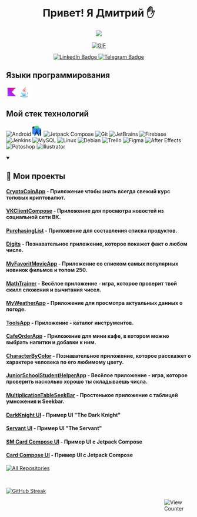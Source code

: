 <h1 align="center">Привет! Я Дмитрий ✋</h1>

<p align="center">
  <a href="https://github.com/Foxxx48">
    <img src="https://readme-typing-svg.demolab.com/?lines=Я%20Android%20Разработчик;%20здесь;вы найдёте мои проекты;эксперименты;и немного того;что меня вдохновляет&font=Fira%20Code&center=true&width=440&height=45&color=adbac7&vCenter=true&pause=500&size=32" />
</p>

<p align="center">
<img alt="GIF" src='https://github.com/Foxxx48/Foxxx48/assets/85708455/a386e10b-03b3-4396-b14f-b8da0be0c637'/> 
</p>

<div id="badges" align="center">
  <a href="https://www.linkedin.com/in/dmitry-fox">
    <img src="https://img.shields.io/badge/LinkedIn-blue?style=for-the-badge&logo=linkedin&logoColor=white" alt="LinkedIn Badge"/>
  </a>
  <a href="https://t.me/Foxxdim">
    <img src="https://img.shields.io/badge/Telegram-blue?style=for-the-badge&logo=telegram&logoColor=white" alt="Telegram Badge"/>
  </a>
</div>

## Языки программирования
<img alt="Kotlin" src='https://github.com/devicons/devicon/blob/master/icons/kotlin/kotlin-original.svg' width='30'/> <img alt="Java" src = 'https://github.com/devicons/devicon/blob/master/icons/java/java-original.svg' width='30'/> 
 
## Мой стек технологий
<img alt="Android" src ='https://cdn.jsdelivr.net/gh/devicons/devicon/icons/android/android-plain.svg' height='30'/><img alt="Android Studio" src = 'https://github.com/devicons/devicon/blob/master/icons/androidstudio/androidstudio-original.svg' width='30'/> <img alt="Jetpack Compose" src = 'https://github.com/Foxxx48/Foxxx48/assets/85708455/bbb5a848-6950-4824-bc8f-949458ca79b0' width='30'/> <img alt="Git" src = 'https://cdn.jsdelivr.net/gh/devicons/devicon/icons/git/git-original.svg' width='30'/> <img alt="JetBrains" src = 'https://cdn.jsdelivr.net/gh/devicons/devicon/icons/jetbrains/jetbrains-original.svg' width='33'/> <img alt="Firebase" src = 'https://cdn.jsdelivr.net/gh/devicons/devicon/icons/firebase/firebase-plain.svg' width='33'/>  <img alt="Jenkins" src = 'https://cdn.jsdelivr.net/gh/devicons/devicon/icons/jenkins/jenkins-original.svg' width='33'/> <img alt="MySQL" src = 'https://cdn.jsdelivr.net/gh/devicons/devicon/icons/mysql/mysql-original.svg' width='33'/> <img alt="Linux" src = 'https://cdn.jsdelivr.net/gh/devicons/devicon/icons/linux/linux-original.svg' width='33'/> <img alt="Debian" src = 'https://cdn.jsdelivr.net/gh/devicons/devicon/icons/debian/debian-original.svg' width='33'/> <img alt="Trello" src = 'https://cdn.jsdelivr.net/gh/devicons/devicon/icons/trello/trello-plain.svg' width='33'/> 
<img alt="Figma" src = 'https://cdn.jsdelivr.net/gh/devicons/devicon/icons/figma/figma-original.svg' width='33'/> <img alt="After Effects" src = 'https://cdn.jsdelivr.net/gh/devicons/devicon/icons/aftereffects/aftereffects-original.svg' width='33'/> <img alt="Potoshop" src = 'https://cdn.jsdelivr.net/gh/devicons/devicon/icons/photoshop/photoshop-plain.svg' width='33'/> <img alt="Illustrator" src = 'https://cdn.jsdelivr.net/gh/devicons/devicon/icons/illustrator/illustrator-plain.svg' width='33'/> 



<details open> 
  <summary><h2>📘 Мои проекты</h2></summary>
  
<p align="left">
    <h4><a href="https://github.com/Foxxx48/CryptoCoinApp">CryptoCoinApp</a> - Приложение чтобы знать всегда свежий курс топовых криптовалют. </h4>
    <h4><a href="https://github.com/Foxxx48/VKClientCompose">VKClientCompose</a> - Приложение для просмотра новостей из социальной сети ВК.</h4>
    <h4><a href="https://github.com/Foxxx48/PurchasingList">PurchasingList</a> - Приложение для составления списка продуктов.</h4>
    <h4><a href="https://github.com/Foxxx48/Digits">Digits</a> - Познавательное приложение, которое покажет факт о любом числе.</h4>
    <h4><a href="https://github.com/Foxxx48/MyFavoritMovieApp">MyFavoritMovieApp</a> - Приложение со списком самых популярных новинок фильмов и топом 250.</h4>
    <h4><a href="https://github.com/Foxxx48/MathTrainer">MathTrainer</a> - Весёлое приложение - игра, которое проверит твой скилл сложения и вычитания чисел.</h4>
    <h4><a href="https://github.com/Foxxx48/MyWeatherApp">MyWeatherApp</a> - Приложение для просмотра актуальных данных о погоде.</h4>
    <h4><a href="https://github.com/Foxxx48/ToolsApp">ToolsApp</a> - Приложение - каталог инструментов.</h4>
    <h4><a href="https://github.com/Foxxx48/CafeOrderApp">CafeOrderApp</a> - Приложение для мини кафе, в котором можно выбрать напитки и добавки к ним.</h4>
    <h4><a href="https://github.com/Foxxx48/CharacterByColor">CharacterByColor</a> - Познавательное приложение, которое расскажет о характере человека по его любимому цвету.</h4>
    <h4><a href="https://github.com/Foxxx48/JuniorSchoolStudentHelperApp">JuniorSchoolStudentHelperApp</a> - Весёлое приложение - игра, которое проверить насколько хорошо ты складываешь числа. </h4>
    <h4><a href="https://github.com/Foxxx48/MultiplicationTableSeekBar">MultiplicationTableSeekBar</a> - Простенькое приложение с таблицей умножения и Seekbar.</h4>
    <h4><a href="https://github.com/Foxxx48/DarkKnightConstraintLayout">DarkKnight UI</a> - Пример UI "The Dark Knight"</h4>
    <h4><a href="https://github.com/Foxxx48/MyConstraintLayoutExample">Servant UI</a> - Пример UI "The Servant" </h4>
    <h4><a href="https://github.com/Foxxx48/SMCardCompose">SM Card Compose UI</a> - Пример UI c Jetpack Compose</h4>
    <h4><a href="https://github.com/Foxxx48/MyComposeProject">Card Compose UI</a> - Пример UI c Jetpack Compose</h4>
    </p>

<a href="https://github.com/Foxxx48?tab=repositories&sort=stargazers"><img alt="All Repositories" title="All Repositories" src="https://custom-icon-badges.demolab.com/badge/-Переходи%20Здесь%20Все%20Мои%20Репозитории ⤶ -1F222E?style=for-the-badge&logoColor=white&logo=repo"/></a>
</details>

<br/>

[![GitHub Streak](https://streak-stats.demolab.com?user=Foxxx48&theme=transparent&hide_border=true&mode=weekly&fire=FF2222&dates=2C68F6&currStreakLabel=2C68F6&currStreakNum=2C68F6)](https://git.io/streak-stats)




<!--
The same on English

<p align="center">
<img alt="GIF" src='https://github.com/Foxxx48/Foxxx48/assets/85708455/a386e10b-03b3-4396-b14f-b8da0be0c637'/> 
</p>


<h1 align="center">Hello! I'm Dmitry
<img src="https://github.com/blackcater/blackcater/raw/main/images/Hi.gif" height="32"/> </h1>

<p align="center">
  <a href="https://github.com/Foxxx48">
    <img src="https://readme-typing-svg.demolab.com/?lines=I am;an Android developer;here;you will find;my projects;experiments;and some;what inspires me&font=Fira%20Code&center=true&width=440&height=45&color=adbac7&vCenter=true&pause=500&size=32" />
</p>

## Programming Languages
<img alt="Kotlin" src='https://github.com/devicons/devicon/blob/master/icons/kotlin/kotlin-original.svg' width='30'/> <img alt="Java" src = 'https://github.com/devicons/devicon/blob/master/icons/java/java-original.svg' width='30'/> 
 
 ## Technologies I Use
<img alt="Android" src ='https://cdn.jsdelivr.net/gh/devicons/devicon/icons/android/android-plain.svg' height='30'/><img alt="Android Studio" src = 'https://github.com/devicons/devicon/blob/master/icons/androidstudio/androidstudio-original.svg' width='30'/> <img alt="Jetpack Compose" src = 'https://github.com/Foxxx48/Foxxx48/assets/85708455/bbb5a848-6950-4824-bc8f-949458ca79b0' width='30'/> <img alt="Git" src = 'https://cdn.jsdelivr.net/gh/devicons/devicon/icons/git/git-original.svg' width='30'/> <img alt="JetBrains" src = 'https://cdn.jsdelivr.net/gh/devicons/devicon/icons/jetbrains/jetbrains-original.svg' width='33'/> <img alt="Firebase" src = 'https://cdn.jsdelivr.net/gh/devicons/devicon/icons/firebase/firebase-plain.svg' width='33'/>  <img alt="Jenkins" src = 'https://cdn.jsdelivr.net/gh/devicons/devicon/icons/jenkins/jenkins-original.svg' width='33'/> <img alt="MySQL" src = 'https://cdn.jsdelivr.net/gh/devicons/devicon/icons/mysql/mysql-original.svg' width='33'/> <img alt="Linux" src = 'https://cdn.jsdelivr.net/gh/devicons/devicon/icons/linux/linux-original.svg' width='33'/> <img alt="Debian" src = 'https://cdn.jsdelivr.net/gh/devicons/devicon/icons/debian/debian-original.svg' width='33'/> <img alt="Trello" src = 'https://cdn.jsdelivr.net/gh/devicons/devicon/icons/trello/trello-plain.svg' width='33'/> 
<img alt="Figma" src = 'https://cdn.jsdelivr.net/gh/devicons/devicon/icons/figma/figma-original.svg' width='33'/> <img alt="After Effects" src = 'https://cdn.jsdelivr.net/gh/devicons/devicon/icons/aftereffects/aftereffects-original.svg' width='33'/> <img alt="Potoshop" src = 'https://cdn.jsdelivr.net/gh/devicons/devicon/icons/photoshop/photoshop-plain.svg' width='33'/> <img alt="Illustrator" src = 'https://cdn.jsdelivr.net/gh/devicons/devicon/icons/illustrator/illustrator-plain.svg' width='33'/> 


<p align="left">
    <h4><a href="https://github.com/Foxxx48/CryptoCoinApp">CryptoCoinApp</a> - An application that displays a list of cryptocurrencies.</h4>
    <h4><a href="https://github.com/Foxxx48/VKClientCompose">VKClientCompose</a> - An application that displays a list of news posts from VK social media.</h4>
    <h4><a href="https://github.com/Foxxx48/PurchasingList">PurchasingList</a> - An application that displays a list of purchases.</h4>
    <h4><a href="https://github.com/Foxxx48/Digits">Digits</a> - An application that presents a fact about a number.</h4>
    <h4><a href="https://github.com/Foxxx48/MyFavoritMovieApp">MyFavoritMovieApp</a> - An application that displays a list of films with a high rating.</h4>
    <h4><a href="https://github.com/Foxxx48/MathTrainer">MathTrainer</a> - A fun app- game that tests the skills of addition and subtraction.</h4>
    <h4><a href="https://github.com/Foxxx48/MyWeatherApp">MyWeatherApp</a> - An application that displays real weather data in some places.</h4>
    <h4><a href="https://github.com/Foxxx48/ToolsApp">ToolsApp</a> - An application that is a catalog of the tool.</h4>
    <h4><a href="https://github.com/Foxxx48/CafeOrderApp">CafeOrderApp</a> - An application for a mini cafe where you can place an order for tea or coffee with different additives.</h4>
    <h4><a href="https://github.com/Foxxx48/CharacterByColor">CharacterByColor</a> - An application that allows you to find out the character of a person by their favorite color.</h4>
    <h4><a href="https://github.com/Foxxx48/JuniorSchoolStudentHelperApp">JuniorSchoolStudentHelperApp</a> - A fun application is a game that checks how well you can add numbers. </h4>
    <h4><a href="https://github.com/Foxxx48/MultiplicationTableSeekBar">MultiplicationTableSeekBar</a> - A simple application with the ability to view the result of multiplying a number using seekbar.</h4>
    <h4><a href="https://github.com/Foxxx48/DarkKnightConstraintLayout">DarkKnight UI</a> - A simple Ui based on the movie "The Dark Knight"</h4>
    <h4><a href="https://github.com/Foxxx48/MyConstraintLayoutExample">Servant UI</a> - Simple user interface based on the TV series "The Servant" </h4>
    <h4><a href="https://github.com/Foxxx48/SMCardCompose">SM Card Compose UI</a> - Simple user interface made using Jetpack Compose</h4>
    <h4><a href="https://github.com/Foxxx48/MyComposeProject">Card Compose UI</a> - Test of Ui card with Jetpack Compose</h4>
    </p>

  <a href="https://github.com/Foxxx48?tab=repositories&sort=stargazers"><img alt="All Repositories" title="All Repositories" src="https://custom-icon-badges.demolab.com/badge/-Click%20Here%20For%20All%20My%20Repos-1F222E?style=for-the-badge&logoColor=white&logo=repo"/></a>
</details>



<br />
Здесь вы найдете мои проекты, эксперименты и немного того, что меня вдохновляет.


<h1 align="center">Hi there, I'm <a href="..." target="_blank">Dmitry</a>
<img src="https://github.com/blackcater/blackcater/raw/main/images/Hi.gif" height="32"/> </h1>

-- animated string
[![Typing SVG](https://readme-typing-svg.herokuapp.com?color=%2336BCF7&lines=Я+Android+developer)](https://git.io/typing-svg)



-- graph of user activity
[![Ashutosh's github activity graph](https://github-readme-activity-graph.vercel.app/graph?username=Foxxx48&theme=dracula)](https://github.com/ashutosh00710/github-readme-activity-graph)

twitter
### <img height="30" style="border-radius:50%" src="https://github.com/WaylonWalker/WaylonWalker/blob/main/icon/twitter.png?raw=true"> Latest Followers

--Statistic block
[![GitHub Streak](http://github-readme-streak-stats.herokuapp.com?user=Foxxx48&theme=github-dark-blue)](https://git.io/streak-stats)

-- Gif 
<h1>
  hey there
  <img src="https://media.giphy.com/media/hvRJCLFzcasrR4ia7z/giphy.gif" width="30px"/>
</h1>
-->



<img align="right" alt="View Counter" width="64px" hight="64px" src="https://komarev.com/ghpvc/?username=Foxxx48" style="padding-right:10px;" />








